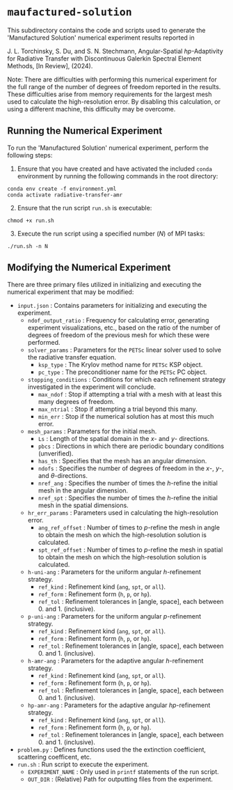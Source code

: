 `maufactured-solution`
================================================================================

This subdirectory contains the code and scripts used to generate the 'Manufactured Solution' numerical experiment results reported in

J. L. Torchinsky, S. Du, and S. N. Stechmann, Angular-Spatial *hp*-Adaptivity for Radiative Transfer with Discontinuous Galerkin Spectral Element Methods, [In Review], (2024).

Note: There are difficulties with performing this numerical experiment for the full range of the number of degrees of freedom reported in the results. These difficulties arise from memory requirements for the largest mesh used to calculate the high-resolution error. By disabling this calculation, or using a different machine, this difficulty may be overcome.

Running the Numerical Experiment
--------------------------------------------------------------------------------

To run the 'Manufactured Solution' numerical experiment, perform the following steps:

1. Ensure that you have created and have activated the included `conda` environment by running the following commands in the root directory:

```
conda env create -f environment.yml
conda activate radiative-transfer-amr
```

2. Ensure that the run script `run.sh` is executable:

```
chmod +x run.sh
```

3. Execute the run script using a specified number ($N$) of MPI tasks:

```
./run.sh -n N
```

Modifying the Numerical Experiment
--------------------------------------------------------------------------------

There are three primary files utilized in initializing and executing the numerical experiment that may be modified:
- `input.json` : Contains parameters for initializing and executing the experiment.
    - `ndof_output_ratio` : Frequency for calculating error, generating experiment visualizations, etc., based on the ratio of the number of degrees of freedom of the previous mesh for which these were performed.
    - `solver_params` : Parameters for the `PETSc` linear solver used to solve the radiative transfer equation.
        - `ksp_type` : The Krylov method name for `PETSc` KSP object.
        - `pc_type` : The preconditioner name for the `PETSc` PC object.
    - `stopping_conditions` : Conditions for which each refinement strategy investigated in the experiment will conclude.
        - `max_ndof` : Stop if attempting a trial with a mesh with at least this many degrees of freedom.
        - `max_ntrial` : Stop if attempting a trial beyond this many.
        - `min_err` : Stop if the numerical solution has at most this much error.
    - `mesh_params` : Parameters for the initial mesh.
        - `Ls` : Length of the spatial domain in the $x$- and $y$- directions.
        - `pbcs` : Directions in which there are periodic boundary conditions (unverified).
        - `has_th` : Specifies that the mesh has an angular dimension.
        - `ndofs` : Specifies the number of degrees of freedom in the $x$-, $y$-, and $\theta$-directions.
        - `nref_ang` : Specifies the number of times the *h*-refine the initial mesh in the angular dimension.
        - `nref_spt` : Specifies the number of times the *h*-refine the initial mesh in the spatial dimensions.
    - `hr_err_params` : Parameters used in calculating the high-resolution error.
        - `ang_ref_offset` : Number of times to *p*-refine the mesh in angle to obtain the mesh on which the high-resolution solution is calculated.
        - `spt_ref_offset` : Number of times to *p*-refine the mesh in spatial to obtain the mesh on which the high-resolution solution is calculated.
    - `h-uni-ang` : Parameters for the uniform angular *h*-refinement strategy.
        - `ref_kind` : Refinement kind (`ang`, `spt`, or `all`).
        - `ref_form` : Refinement form (`h`, `p`, or `hp`).
        - `ref_tol` : Refinement tolerances in [angle, space], each between 0. and 1. (inclusive).
    - `p-uni-ang` : Parameters for the uniform angular *p*-refinement strategy.
        - `ref_kind` : Refinement kind (`ang`, `spt`, or `all`).
        - `ref_form` : Refinement form (`h`, `p`, or `hp`).
        - `ref_tol` : Refinement tolerances in [angle, space], each between 0. and 1. (inclusive).
    - `h-amr-ang` : Parameters for the adaptive angular *h*-refinement strategy.
        - `ref_kind` : Refinement kind (`ang`, `spt`, or `all`).
        - `ref_form` : Refinement form (`h`, `p`, or `hp`).
        - `ref_tol` : Refinement tolerances in [angle, space], each between 0. and 1. (inclusive).
    - `hp-amr-ang` : Parameters for the adaptive angular *hp*-refinement strategy.
        - `ref_kind` : Refinement kind (`ang`, `spt`, or `all`).
        - `ref_form` : Refinement form (`h`, `p`, or `hp`).
        - `ref_tol` : Refinement tolerances in [angle, space], each between 0. and 1. (inclusive).
- `problem.py` : Defines functions used the the extinction coefficient, scattering coefficent, etc.
- `run.sh` : Run script to execute the experiment.
    - `EXPERIMENT_NAME` : Only used in `printf` statements of the run script.
    - `OUT_DIR` : (Relative) Path for outputting files from the experiment.